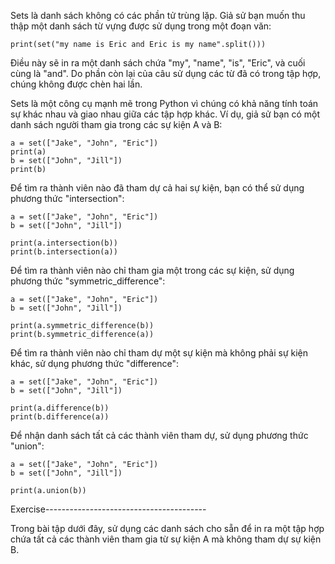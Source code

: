 Sets là danh sách không có các phần tử trùng lặp. Giả sử bạn muốn thu thập một danh sách từ vựng được sử dụng trong một đoạn văn:

    print(set("my name is Eric and Eric is my name".split()))

Điều này sẽ in ra một danh sách chứa "my", "name", "is", "Eric", và cuối cùng là "and". Do phần còn lại của câu sử dụng các từ đã có trong tập hợp, chúng không được chèn hai lần.

Sets là một công cụ mạnh mẽ trong Python vì chúng có khả năng tính toán sự khác nhau và giao nhau giữa các tập hợp khác. Ví dụ, giả sử bạn có một danh sách người tham gia trong các sự kiện A và B:

    a = set(["Jake", "John", "Eric"])
    print(a)
    b = set(["John", "Jill"])
    print(b)

Để tìm ra thành viên nào đã tham dự cả hai sự kiện, bạn có thể sử dụng phương thức "intersection":

    a = set(["Jake", "John", "Eric"])
    b = set(["John", "Jill"])
    
    print(a.intersection(b))
    print(b.intersection(a))

Để tìm ra thành viên nào chỉ tham gia một trong các sự kiện, sử dụng phương thức "symmetric_difference":

    a = set(["Jake", "John", "Eric"])
    b = set(["John", "Jill"])
    
    print(a.symmetric_difference(b))
    print(b.symmetric_difference(a))

Để tìm ra thành viên nào chỉ tham dự một sự kiện mà không phải sự kiện khác, sử dụng phương thức "difference":

    a = set(["Jake", "John", "Eric"])
    b = set(["John", "Jill"])
    
    print(a.difference(b))
    print(b.difference(a))

Để nhận danh sách tất cả các thành viên tham dự, sử dụng phương thức "union":

    a = set(["Jake", "John", "Eric"])
    b = set(["John", "Jill"])
    
    print(a.union(b))

Exercise----------------------------------------

Trong bài tập dưới đây, sử dụng các danh sách cho sẵn để in ra một tập hợp chứa tất cả các thành viên tham gia từ sự kiện A mà không tham dự sự kiện B.
